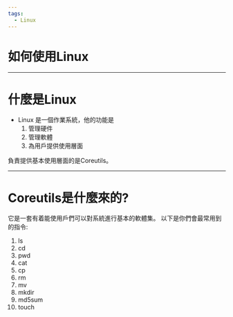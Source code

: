 ```yaml
---
tags:
  - Linux
---
```


# 如何使用Linux

---

# 什麼是Linux

- Linux 是一個作業系統，他的功能是
	1. 管理硬件
	2. 管理軟體
	3. 為用戶提供使用層面

負責提供基本使用層面的是Coreutils。

---

# Coreutils是什麼來的?

它是一套有着能使用戶們可以對系統進行基本的軟體集。
以下是你們會最常用到的指令:
1. ls
2. cd
3. pwd
4. cat
5. cp
6. rm
7. mv
8. mkdir
9. md5sum
10. touch